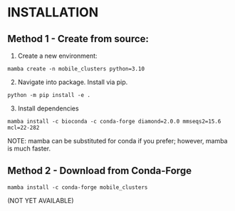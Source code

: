# INSTALLATION

## Method 1 - Create from source:
1. Create a new environment:

```mamba create -n mobile_clusters python=3.10```


2. Navigate into package. Install via pip.

```python -m pip install -e .```

3. Install dependencies

```mamba install -c bioconda -c conda-forge diamond=2.0.0 mmseqs2=15.6 mcl=22-282```

NOTE: mamba can be substituted for conda if you prefer; however, mamba is much faster.

## Method 2 - Download from Conda-Forge

```mamba install -c conda-forge mobile_clusters```

(NOT YET AVAILABLE)
